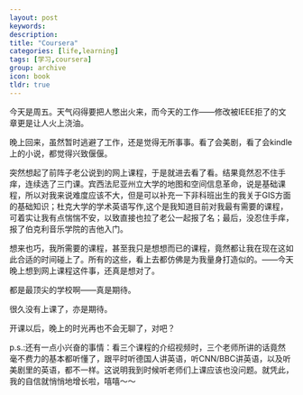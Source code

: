 ```yaml
---
layout: post
keywords: 
description: 
title: "Coursera"
categories: [life,learning]
tags: [学习,coursera]
group: archive
icon: book
tldr: true
---
```


今天是周五。天气闷得要把人憋出火来，而今天的工作——修改被IEEE拒了的文章更是让人火上浇油。

晚上回来，虽然暂时逃避了工作，还是觉得无所事事。看了会美剧，看了会kindle上的小说，都觉得兴致偃偃。

突然想起了前阵子老公说到的网上课程，于是就进去看了看。结果竟然忍不住手痒，连续选了三门课。宾西法尼亚州立大学的地图和空间信息革命，说是基础课程，所以对我来说难度应该不大，但是可以补充一下非科班出生的我关于GIS方面的基础知识；杜克大学的学术英语写作,这个是我知道目前对我最有需要的课程，可着实让我有点惴惴不安，以致直接也拉了老公一起报了名；最后，没忍住手痒，报了伯克利音乐学院的吉他入门。


想来也巧，我所需要的课程，甚至我只是想想而已的课程，竟然都让我在现在这如此合适的时间碰上了。所有的这些，看上去都仿佛是为我量身打造似的。——今天晚上想到网上课程这件事，还真是想对了。

都是最顶尖的学校啊——真是期待。 

很久没有上课了，亦是期待。 

开课以后，晚上的时光再也不会无聊了，对吧？

p.s.:还有一点小兴奋的事情：看三个课程的介绍视频时，三个老师所讲的话竟然毫不费力的基本都听懂了，跟平时听德国人讲英语，听CNN/BBC讲英语，以及听美剧里的英语，都不一样。这说明我到时候听老师们上课应该也没问题。就凭此，我的自信就悄悄地增长啦，嘻嘻～～
